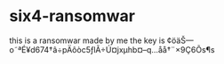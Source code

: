 # six4-ransomwar
this is a ransomwar made by me 
the key is ¢öäŠ—o˜ªÉ¥d674†â÷pÄôòc5ƒlÃ÷Ú¤jxµhb¤–q…åå†¨×9Ç6Õs¶s
